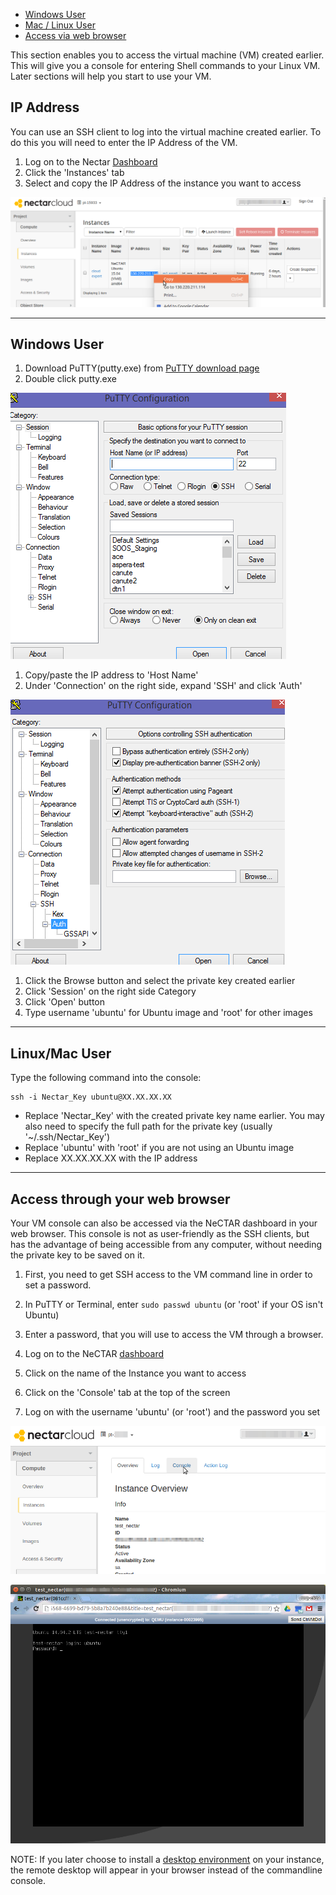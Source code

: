 - [Windows User](#Windows)
- [Mac / Linux User](#unix)
- [Access via web browser](#password)


This section enables you to access the virtual machine (VM) created earlier.
This will give you a console for entering Shell commands to your Linux VM.
Later sections will help you start to use your VM.

## IP Address

You can use an SSH client to log into the virtual machine created earlier.
To do this you will need to enter the IP Address of the VM.

1. Log on to the Nectar [Dashboard][dashboard]
1. Click the 'Instances' tab
1. Select and copy the IP Address of the instance you want to access

![`ipaddress`](images/ipaddress.png)

---

## Windows User <a name="Windows"></a>

1. Download PuTTY(putty.exe) from [PuTTY download page][putty]
1. Double click putty.exe

  ![`putty1`](images/putty1.png)

1. Copy/paste the IP address to 'Host Name'
1. Under 'Connection' on the right side, expand 'SSH' and click 'Auth'

  ![`putty2`](images/putty2.png)

1. Click the Browse button and select the private key created earlier
1. Click 'Session' on the right side Category
1. Click 'Open' button
1. Type username 'ubuntu' for Ubuntu image and 'root' for other images

---

## Linux/Mac User <a name="unix"></a>

Type the following command into the console:

```
ssh -i Nectar_Key ubuntu@XX.XX.XX.XX
```

- Replace 'Nectar_Key' with the created private key name earlier. You may also
 need to specify the full path for the private key (usually '~/.ssh/Nectar_Key')
- Replace 'ubuntu' with 'root' if you are not using an Ubuntu image
- Replace XX.XX.XX.XX with the IP address

---

## Access through your web browser <a name="password"></a>

Your VM console can also be accessed via the NeCTAR dashboard in your web browser.
This console is not as user-friendly as the SSH clients, but has the advantage of 
being accessible from any computer, without needing the private key to be saved on it.

1. First, you need to get SSH access to the VM command line in order to set a password.
1. In PuTTY or Terminal, enter `sudo passwd ubuntu` (or 'root' if your OS isn't Ubuntu)
1. Enter a password, that you will use to access the VM through a browser.

1. Log on to the NeCTAR [dashboard][dashboard]
1. Click on the name of the Instance you want to access
1. Click on the 'Console' tab at the top of the screen
1. Log on with the username 'ubuntu' (or 'root') and the password you set

![`click`](images/click_console.png)

![`login`](images/console_login.png)

NOTE:
If you later choose to install a [desktop environment][desktop] on your instance, the remote
desktop will appear in your browser instead of the commandline console.


[putty]: http://www.chiark.greenend.org.uk/~sgtatham/putty/download.html
[dashboard]: https://dashboard.rc.nectar.org.au/
[desktop]: http://training.nectar.org.au/package07/sections/remoteDesktop.html



